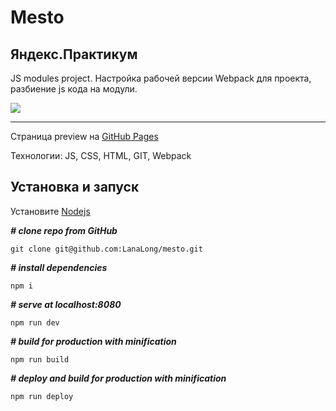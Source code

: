 Mesto
===
Яндекс.Практикум
---
JS modules project.
Настройка рабочей версии Webpack для проекта, разбиение js кода на модули. 

[![](https://img.shields.io/badge/version-1.0.8-green)](https://img.shields.io/badge/version-1.0.6-green)
***
Страница preview на [GitHub Pages](https://lanalong.github.io/mesto/)

Технологии: JS, CSS, HTML, GIT, Webpack

Установка и запуск
---
Установите [Nodejs](https://nodejs.org/en/)

***# clone repo from GitHub***

`git clone git@github.com:LanaLong/mesto.git`

***# install dependencies***

`npm i`

***# serve at localhost:8080***

`npm run dev`

***# build for production with minification***

`npm run build`

***# deploy and build for production with minification***

`npm run deploy`